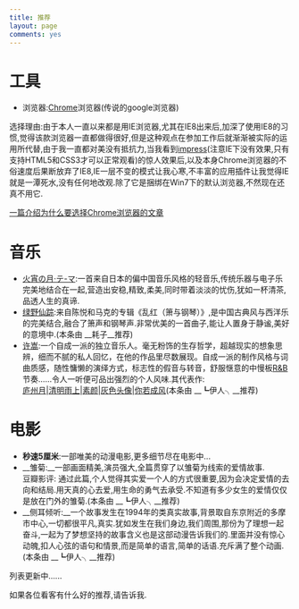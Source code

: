 ```yaml
---
title: 推荐
layout: page
comments: yes
---
```


# 工具

 - 浏览器:[Chrome](http://www.google.cn/chrome/intl/zh-CN/landing_chrome.html?hl=zh-CN)浏览器(传说的google浏览器)

选择理由:由于本人一直以来都是用IE浏览器,尤其在IE8出来后,加深了使用IE8的习惯,觉得该款浏览器一直都做得很好,但是这种观点在参加工作后就渐渐被实际的运用所代替,由于我一直都对美没有抵抗力,当我看到[impress](http://bartaz.github.com/impress.js/#/bored)(注意IE下没有效果,只有支持HTML5和CSS3才可以正常观看)的惊人效果后,以及本身Chrome浏览器的不俗速度后果断放弃了IE8,IE一层不变的模式让我心寒,不丰富的应用插件让我觉得IE就是一潭死水,没有任何地改观.除了它是捆绑在Win7下的默认浏览器,不然现在还真不用它.

[一篇介绍为什么要选择Chrome浏览器的文章](http://wangyueblog.com/2010/02/03/why-choose-google-chrome/)          


# 音乐

- [火宵の月·テ-マ](http://music.qq.com/qqmusic.html?id=865459):一首来自日本的偏中国音乐风格的轻音乐,传统乐器与电子乐完美地结合在一起,营造出安稳,精致,柔美,同时带着淡淡的忧伤,犹如一杯清茶,品透人生的真谛.
- [绿野仙踪](http://www.kuwo.cn/yinyue/206989/):来自陈悦和马克的专辑《乱红（箫与钢琴）》,是中国古典风与西洋乐的完美结合,融合了箫声和钢琴声.非常优美的一首曲子,能让人置身于静谧,美好的意境中.(本条由 __耗子__推荐)
- [许嵩](http://y.qq.com/#f=1):一个自成一派的独立音乐人。毫无粉饰的生存哲学，超越现实的想象思辨，细而不腻的私人回忆，在他的作品里尽数展现。自成一派的制作风格与词曲质感，随性慵懒的演绎方式，标志性的假音与转音，舒服惬意的中慢板[R&B](http://baike.baidu.com/view/1416.htm)节奏……令人一听便可品出强烈的个人风味.其代表作:         
[庐州月](http://music.qq.com/qqmusic.html?id=651382)|[清明雨上](http://music.qq.com/qqmusic.html?id=460874)|[素颜](http://music.qq.com/qqmusic.html?id=712596)|[灰色头像](http://music.qq.com/qqmusic.html?id=651380)|[你若成风](http://music.qq.com/qqmusic.html?id=436111)(本条由 __┗伊人╮__推荐)

# 电影

- __秒速5厘米__:一部唯美的动漫电影,更多细节尽在电影中...
- __雏菊:__一部画面精美,演员强大,全篇贯穿了以雏菊为线索的爱情故事.                              
豆瓣影评: 通过此篇,个人觉得其实爱一个人的方式很重要,因为会决定爱情的去向和结局.用天真的心去爱,用生命的勇气去承受.不知道有多少女生的爱情仅仅是放在门外的雏菊.(本条由 __┗伊人╮__推荐)
- __侧耳倾听:__一个故事发生在1994年的类真实故事,背景取自东京附近的多摩市中心,一切都很平凡,真实.犹如发生在我们身边,我们周围,那份为了理想一起奋斗,一起为了梦想坚持的故事含义也是这部动漫告诉我们的.里面并没有惊心动魄,扣人心弦的语句和情景,而是简单的语言,简单的话语.充斥满了整个动画.(本条由 __┗伊人╮__推荐)

列表更新中......

如果各位看客有什么好的推荐,请告诉我.